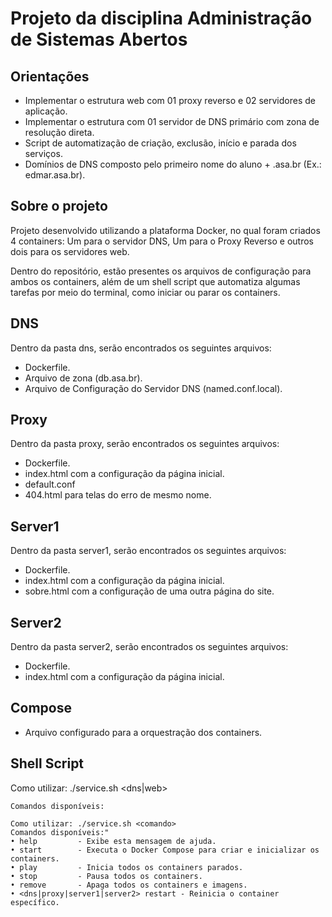 # Projeto da disciplina Administração de Sistemas Abertos

## Orientações
* Implementar o estrutura web com 01 proxy reverso e 02 servidores de aplicação.
* Implementar o estrutura com 01 servidor de DNS primário com zona de resolução direta.
* Script de automatização de criação, exclusão, início e parada dos serviços.
* Domínios de DNS composto pelo primeiro nome do aluno + .asa.br (Ex.: edmar.asa.br).

## Sobre o projeto
Projeto desenvolvido utilizando a plataforma Docker, no qual foram criados 4 containers: Um para o servidor DNS, Um para o Proxy Reverso e outros dois para os servidores web. 
  
Dentro do repositório, estão presentes os arquivos de configuração para ambos os containers, além de um shell script que automatiza algumas tarefas por meio do terminal, como iniciar ou parar os containers.  

## DNS
Dentro da pasta dns, serão encontrados os seguintes arquivos:  
* Dockerfile.
* Arquivo de zona (db.asa.br).
* Arquivo de Configuração do Servidor DNS (named.conf.local).

## Proxy
Dentro da pasta proxy, serão encontrados os seguintes arquivos:  
* Dockerfile.
* index.html com a configuração da página inicial.
* default.conf
* 404.html para telas do erro de mesmo nome.

## Server1
Dentro da pasta server1, serão encontrados os seguintes arquivos:  
* Dockerfile.
* index.html com a configuração da página inicial.
* sobre.html com a configuração de uma outra página do site.

## Server2
Dentro da pasta server2, serão encontrados os seguintes arquivos:  
* Dockerfile.
* index.html com a configuração da página inicial.

## Compose
* Arquivo configurado para a orquestração dos containers.

## Shell Script  
Como utilizar: ./service.sh <dns|web> <comando>
```
Comandos disponíveis:

Como utilizar: ./service.sh <comando>
Comandos disponíveis:"
• help         - Exibe esta mensagem de ajuda.
• start        - Executa o Docker Compose para criar e inicializar os containers.
• play         - Inicia todos os containers parados.
• stop         - Pausa todos os containers.
• remove       - Apaga todos os containers e imagens.
• <dns|proxy|server1|server2> restart - Reinicia o container específico.
```
